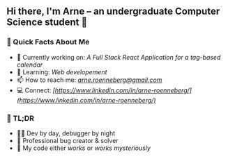 ## Hi there, I'm Arne – an undergraduate Computer Science student 👋

### 🚀 Quick Facts About Me  
- 🔭 Currently working on: *A Full Stack React Application for a tag-based calendar*  
- 🌱 Learning: *Web developement*
- 📫 How to reach me: *[arne.roenneberg@gmail.com](mailto:arne.roenneberg@gmail.com)*
- 💻 Connect: *[https://www.linkedin.com/in/arne-roenneberg/](https://www.linkedin.com/in/arne-roenneberg/)*

### 📌 TL;DR
- 🧑‍💻 Dev by day, debugger by night  
- 🐛 Professional bug creator & solver  
- 🤖 My code either *works* or *works mysteriously*  
<!--
**arne-ron/arne-ron** is a ✨ _special_ ✨ repository because its `README.md` (this file) appears on your GitHub profile.

Here are some ideas to get you started:

- 🔭 I’m currently working on ...
- 🌱 I’m currently learning ...
- 👯 I’m looking to collaborate on ...
- 🤔 I’m looking for help with ...
- 💬 Ask me about ...
- 📫 How to reach me: ...
- 😄 Pronouns: ...
- ⚡ Fun fact: ...
-->
